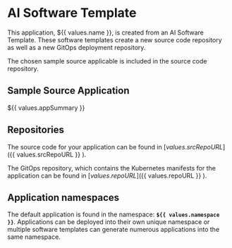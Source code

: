# AI Software Template

This application, ${{ values.name }}, is created from an AI Software Template. These software templates create a new source code repository as well as a new GitOps deployment repository.

The chosen sample source applicable is included in the source code repository.

## Sample Source Application

${{ values.appSummary }}

## Repositories

The source code for your application can be found in [${{ values.srcRepoURL }} ](${{ values.srcRepoURL }} ).
 
The GitOps repository, which contains the Kubernetes manifests for the application can be found in 
[${{ values.repoURL }} ](${{ values.repoURL }} ). 

## Application namespaces 

The default application is found in the namespace: **`${{ values.namespace }}`**. Applications can be deployed into their own unique namespace or multiple software templates can generate numerous applications into the same namespace.